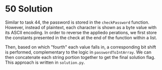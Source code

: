 # 50 Solution
Similar to task 44, the password is stored in the `checkPassword` function. However, instead of plaintext, each character is shown as a byte value with its ASCII encoding. In order to reverse the appliedo perations, we first store the constants presented in the check at the end of the function within a list.

Then, based on which "fourth" each value falls in, a corresponding bit shift is performed, complementary to the logic in `passwordToIntArray`. We can then concatenate each string portion together to get the final solution flag. This approach is written in `solution.py`.